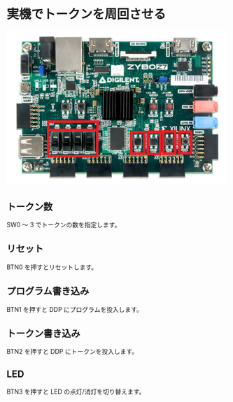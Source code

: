 # 実機でトークンを周回させる

![](2023-01-12-17-59-40.png)

## トークン数

SW0 ～ 3 でトークンの数を指定します。

## リセット

BTN0 を押すとリセットします。

## プログラム書き込み

BTN1 を押すと DDP にプログラムを投入します。

## トークン書き込み

BTN2 を押すと DDP にトークンを投入します。

## LED

BTN3 を押すと LED の点灯/消灯を切り替えます。
